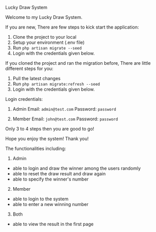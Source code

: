 Lucky Draw System

Welcome to my Lucky Draw System.

If you are new, 
There are few steps to kick start the application:
1. Clone the project to your local
2. Setup your environment (.env file)
3. Run `php artisan migrate --seed`
4. Login with the credentials given below.

If you cloned the project and ran the migration before,
There are little different steps for you:
1. Pull the latest changes
2. Run `php artisan migrate:refresh --seed`
3. Login with the credentials given below.

Login credentials:
1. Admin
  Email: `admin@test.com`
  Password: `password`
  
2. Member
  Email: `john@test.com`
  Password: `password`
  
Only 3 to 4 steps then you are good to go! 

Hope you enjoy the system! Thank you!

The functionalities including:
1. Admin
  - able to login and draw the winner among the users randomly
  - able to reset the draw result and draw again
  - able to specify the winner's number
  
2. Member
  - able to login to the system
  - able to enter a new winning number

3. Both
  - able to view the result in the first page
